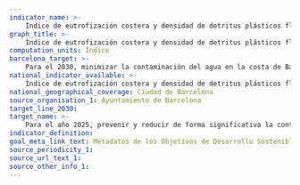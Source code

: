 ```yaml
---
indicator_name: >-
    Índice de eutrofización costera y densidad de detritus plásticos flotantes
graph_title: >-
    Índice de eutrofización costera y densidad de detritus plásticos flotantes
computation_units: Índice
barcelona_target: >-
    Para el 2030, minimizar la contaminación del agua en la costa de Barcelona>-
national_indicator_available: >-
    Índice de eutrofización costera y densidad de detritus plásticos flotantes
national_geographical_coverage: Ciudad de Barcelona 
source_organisation_1: Ayuntamiento de Barcelona
target_line_2030:
target_name: >-
    Para el año 2025, prevenir y reducir de forma significativa la contaminación marina de todo tipo, en particular la producida por actividades realizadas en tierra firme, incluidos los detritus marinos y la contaminación por nutrientes
indicator_definition:
goal_meta_link_text: Metadatos de los Objetivos de Desarrollo Sostenible de las Naciones Unidas (pdf 894kB)
source_periodicity_1: 
source_url_text_1:
source_other_info_1:
---
```

